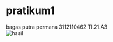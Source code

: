 # pratikum1
bagas putra permana 3112110462 TI.21.A3 <br>
![hasil](https://user-images.githubusercontent.com/127703565/224596156-6d8fe656-74ca-40be-bc09-f698754ee1b7.png)
